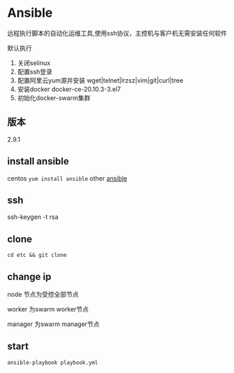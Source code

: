 # Ansible 
远程执行脚本的自动化运维工具,使用ssh协议，主控机与客户机无需安装任何软件

默认执行 
1. 关闭selinux
2. 配置ssh登录
3. 配置阿里云yum源并安装 wget|telnet|lrzsz|vim|git|curl|tree
4. 安装docker docker-ce-20.10.3-3.el7
5. 初始化docker-swarm集群 

## 版本
2.9.1

## install ansible
centos 
`yum install ansible`
other [ansible](https://docs.ansible.com/ansible/latest/installation_guide/intro_installation.html)

## ssh
ssh-keygen -t rsa

## clone
`
cd etc && git clone
`
## change ip
node 节点为受控全部节点

worker 为swarm worker节点

manager 为swarm manager节点


## start
`
ansible-playbook playbook.yml
`

